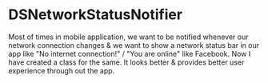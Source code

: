 # DSNetworkStatusNotifier
Most of times in mobile application, we want to be notified whenever our network connection changes &amp; we want to show a network status bar in our app like "No internet connection!" / "You are online" like Facebook. Now I have created a class for the same. It looks better &amp; provides better user experience through out the app.

